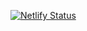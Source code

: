 [![Netlify Status](https://api.netlify.com/api/v1/badges/5eb303d9-4a48-4e95-94d3-9bb08dba255f/deploy-status)](https://app.netlify.com/projects/magicpantry/deploys)

